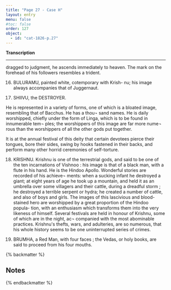 ```yaml
---
title: "Page 27 - Case H"
layout: entry
menu: false
#toc: false
order: 127
object:
  - id: "cat-1826-p.27"
---
```


**Transcription**

---

dragged to judgment, he ascends immediately to heaven.
The mark on the forehead of his followers resembles a
trident.

16. BULURAMU, painted white, cotemporary with Krish-
nu; his image always accompanies that of Juggernaut.

17. SHIIVU, the DESTROYER.

He is represented in a variety of forms, one of which is a
bloated image, resembling that of Bacchus. He has a thou¬
sand names. He is daily worshipped, chiefly under the
form of Linga, which is to be found in innumerable tem¬
ples; the worshippers of this image are far more nume¬
rous than the worshippers of all the other gods put
together.

It is at the annual festival of this deity that certain devotees
pierce their tongues, bore their sides, swing by hooks
fastened in their backs, and perform many other horrid
ceremonies of self-torture.

18. KRISHNU.
Krishnu is one of the terrestrial gods, and said to be one of
the ten incarnations of Vishnoo : his image is that of a
black man, with a flute in his hand. He is the Hindoo
Apollo. Wonderful stories are recorded of his achieve¬
ments: when a sucking infant he destroyed a giant; at
eight years of age he took up a mountain, and held it as
an umbrella over some villagers and their cattle, during a
dreadful storm ; he destroyed a terrible serpent or hydra;
he created a number of cattle, and also of boys and girls.
The images of this lascivious and blood-stained hero are
worshipped by a great proportion of the Hindoo popula-
tion, with an enthusiasm which transforms them into the
very likeness of himself. Several festivals are held in
honour of Krishnu, some of which are in the night, ac¬
companied with the most abominable practices. Krishnu's
thefts, wars, and adulteries, are so numerous, that his
whole history seems to be one uninterrupted series of
crimes.

19. BRUMHA, a Red Man, with four faces ; the Vedas, or
holy books, are said to proceed from his four mouths.

{% backmatter %}

## Notes

{% endbackmatter %}
